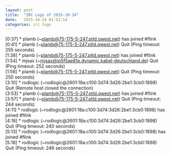 ```yaml
---
layout: post
title:  "IRC Logs of 2015-10-24"
date:   2015-10-24 01:52:14
categories: irc logs
---
```

<span class="irc-date">[0:37]</span> <span class="irc-green">* plamb (~plamb@75-175-5-247.ptld.qwest.net) has joined #flink</span><br />
<span class="irc-date">[0:41]</span> <span class="irc-navy">* plamb (~plamb@75-175-5-247.ptld.qwest.net) Quit (Ping timeout: 255 seconds)</span><br />
<span class="irc-date">[1:38]</span> <span class="irc-green">* plamb (~plamb@75-175-5-247.ptld.qwest.net) has joined #flink</span><br />
<span class="irc-date">[1:54]</span> <span class="irc-navy">* mjsax (~mjsax@ip5f5ae81e.dynamic.kabel-deutschland.de) Quit (Ping timeout: 252 seconds)</span><br />
<span class="irc-date">[1:56]</span> <span class="irc-navy">* plamb (~plamb@75-175-5-247.ptld.qwest.net) Quit (Ping timeout: 250 seconds)</span><br />
<span class="irc-date">[3:10]</span> <span class="irc-navy">* rodlogic (~rodlogic@2601:18a:c100:3d74:3d26:2be1:3cb0:1898) Quit (Remote host closed the connection)</span><br />
<span class="irc-date">[3:53]</span> <span class="irc-green">* plamb (~plamb@75-175-5-247.ptld.qwest.net) has joined #flink</span><br />
<span class="irc-date">[3:57]</span> <span class="irc-navy">* plamb (~plamb@75-175-5-247.ptld.qwest.net) Quit (Ping timeout: 244 seconds)</span><br />
<span class="irc-date">[4:11]</span> <span class="irc-green">* rodlogic (~rodlogic@2601:18a:c100:3d74:3d26:2be1:3cb0:1898) has joined #flink</span><br />
<span class="irc-date">[4:16]</span> <span class="irc-navy">* rodlogic (~rodlogic@2601:18a:c100:3d74:3d26:2be1:3cb0:1898) Quit (Ping timeout: 240 seconds)</span><br />
<span class="irc-date">[5:13]</span> <span class="irc-green">* rodlogic (~rodlogic@2601:18a:c100:3d74:3d26:2be1:3cb0:1898) has joined #flink</span><br />
<span class="irc-date">[5:18]</span> <span class="irc-navy">* rodlogic (~rodlogic@2601:18a:c100:3d74:3d26:2be1:3cb0:1898) Quit (Ping timeout: 246 seconds)</span><br />

